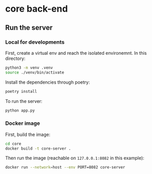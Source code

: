 # core back-end

## Run the server

### Local for developments
First, create a virtual env and reach the isolated environemnt. In this directory:
```bash
python3 -m venv .venv
source ./venv/bin/activate
```

Install the dependencies through poetry:
```bash
poetry install
```

To run the server:
```bash
python app.py
```

### Docker image

First, build the image:
```bash
cd core
docker build -t core-server .
```

Then run the image (reachable on `127.0.0.1:8082` in this example):
```bash
docker run --network=host --env PORT=8082 core-server
```